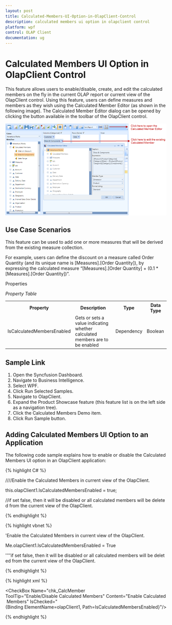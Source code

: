 ```yaml
---
layout: post
title: Calculated-Members-UI-Option-in-OlapClient-Control
description: calculated members ui option in olapclient control
platform: wpf
control: OLAP Client 
documentation: ug
---
```


# Calculated Members UI Option in OlapClient Control

This feature allows users to enable/disable, create, and edit the calculated members on the fly in the current OLAP report or current view of 
the OlapClient control. Using this feature, users can define measures and members as they wish using the Calculated Member Editor (as shown in 
the following image). The Calculated Member Editor dialog can be opened by clicking the button available in the toolbar of the OlapClient 
control.

![](Calculated-Members-UI-Option-in-OlapClient-Control_images/Calculated-Members-UI-Option-in-OlapClient-Control_img1.png)



## Use Case Scenarios

This feature can be used to add one or more measures that will be derived from the existing measure collection.

For example, users can define the discount on a measure called Order Quantity (and its unique name is [Measures].[Order Quantity]), by 
expressing the calculated measure “[Measures].[Order Quantity] + (0.1 * [Measures].[Order Quantity])”.

Properties

_Property Table_

<table>
<tr>
<th>
Property </th><th>
Description </th><th>
Type </th><th>
Data Type </th></tr>
<tr>
<td>
IsCalculatedMembersEnabled</td><td>
Gets or sets a value indicating whether calculated members are to be enabled</td><td>
Dependency </td><td>
Boolean</td></tr>
</table> 


## Sample Link

1. Open the Syncfusion Dashboard.
2. Navigate to Business Intelligence.
3. Select WPF.
4. Click Run Selected Samples.
5. Navigate to OlapClient.
6. Expand the Product Showcase feature (this feature list is on the left side as a navigation tree).
7. Click the Calculated Members Demo item.
8. Click Run Sample button. 

## Adding Calculated Members UI Option to an Application 


The following code sample explains how to enable or disable the Calculated Members UI option in an OlapClient application:

{% highlight C# %}  



////Enable the Calculated Members in current view of the OlapClient.



this.olapClient1.IsCalculatedMembersEnabled = true; 



//if set false, then it will be disabled or all calculated members will be deleted from the current view of the OlapClient.


{% endhighlight %} 

{% highlight vbnet %}



'Enable the Calculated Members in current view of the OlapClient.



Me.olapClient1.IsCalculatedMembersEnabled = True 



''''if set false, then it will be disabled or all calculated members will be deleted from the current view of the OlapClient.

 {% endhighlight %}

{% highlight xml %}





<CheckBox Name="chk_CalcMember  ToolTip="Enable/Disable Calculated Members" Content="Enable Calculated Members" IsChecked="{Binding ElementName=olapClient1, Path=IsCalculatedMembersEnabled}"/>



 {% endhighlight %}

